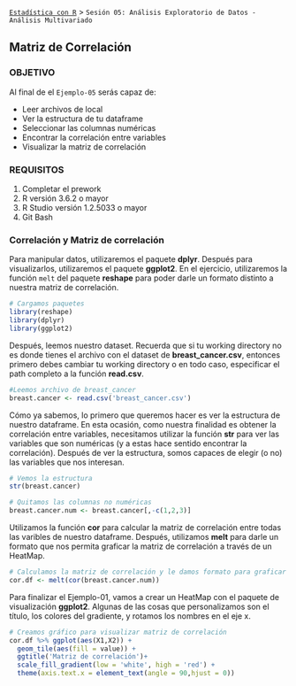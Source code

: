 [`Estadística con R`](../Readme.md) > `Sesión 05: Análisis Exploratorio de Datos - Análisis Multivariado`

## Matriz de Correlación

### OBJETIVO

Al final de el `Ejemplo-05` serás capaz de:
- Leer archivos de local
- Ver la estructura de tu dataframe
- Seleccionar las columnas numéricas
- Encontrar la correlación entre variables
- Visualizar la matriz de correlación

### REQUISITOS

1. Completar el prework
2. R versión 3.6.2 o mayor
3. R Studio versión 1.2.5033 o mayor 
4. Git Bash

### Correlación y Matriz de correlación

Para manipular datos, utilizaremos el paquete **dplyr**. Después para visualizarlos, utilizaremos el paquete **ggplot2**. En el ejercicio, utilizaremos la función `melt` del paquete **reshape** para poder darle un formato distinto a nuestra matriz de correlación.

```r
# Cargamos paquetes
library(reshape)
library(dplyr)
library(ggplot2)
```

Después, leemos nuestro dataset. Recuerda que si tu working directory no es donde tienes el archivo con el dataset de **breast_cancer.csv**, entonces primero debes cambiar tu working directory o en todo caso, especificar el path completo a la función **read.csv**.

```r
#Leemos archivo de breast_cancer
breast.cancer <- read.csv('breast_cancer.csv')
```

Cómo ya sabemos, lo primero que queremos hacer es ver la estructura de nuestro dataframe. En esta ocasión, como nuestra finalidad es obtener la correlación entre variables, necesitamos utilizar la función **str** para ver las variables que son numéricas (y a estas hace sentido encontrar la correlación). Después de ver la estructura, somos capaces de elegir (o no) las variables que nos interesan.

```r
# Vemos la estructura
str(breast.cancer)

# Quitamos las columnas no numéricas
breast.cancer.num <- breast.cancer[,-c(1,2,3)]
```

Utilizamos la función **cor** para calcular la matriz de correlación entre todas las varibles de nuestro dataframe. Después, utilizamos **melt** para darle un formato que nos permita graficar la matriz de correlación a través de un HeatMap. 

```r
# Calculamos la matriz de correlación y le damos formato para graficar
cor.df <- melt(cor(breast.cancer.num))
```

Para finalizar el Ejemplo-01, vamos a crear un HeatMap con el paquete de visualización **ggplot2**. Algunas de las cosas que personalizamos son el título, los colores del gradiente, y rotamos los nombres en el eje x. 

```r
# Creamos gráfico para visualizar matriz de correlación
cor.df %>% ggplot(aes(X1,X2)) + 
  geom_tile(aes(fill = value)) + 
  ggtitle('Matriz de correlación')+
  scale_fill_gradient(low = 'white', high = 'red') + 
  theme(axis.text.x = element_text(angle = 90,hjust = 0))
```
